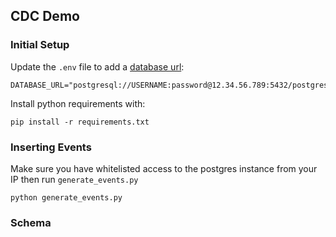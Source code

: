 ## CDC Demo

### Initial Setup

Update the `.env` file to add a [database url](https://www.postgresql.org/docs/current/libpq-connect.html#LIBPQ-CONNSTRING):

```
DATABASE_URL="postgresql://USERNAME:password@12.34.56.789:5432/postgres"
```

Install python requirements with:

```
pip install -r requirements.txt
```

### Inserting Events

Make sure you have whitelisted access to the postgres
instance from your IP then run `generate_events.py`

```
python generate_events.py
```

### Schema

